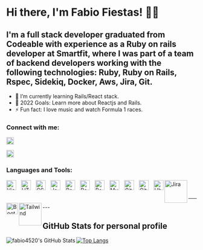 # Hi there, I'm Fabio Fiestas! 👋🤘

## I'm a full stack developer graduated from Codeable with experience as a Ruby on rails developer at Smartfit, where I was part of a team of backend developers working with the following technologies: **Ruby, Ruby on Rails, Rspec, Sidekiq, Docker, Aws, Jira, Git**.

- 🌱 I’m currently learning Rails/React stack.
- 🥅 2022 Goals: Learn more about Reactjs and Rails.
- ⚡ Fun fact: I love music and watch Formula 1 races.

### Connect with me:

<!-- Portfolio -->

[<img src="https://png.pngtree.com/png-clipart/20190628/original/pngtree-rocket-logo-design-png-image_4032269.jpg" width="20">](https://chic-palmier-53e17f.netlify.app/#hero)

<!-- Linkedin -->

[<img src="https://cdn-icons-png.flaticon.com/512/174/174857.png" width="20">](https://www.linkedin.com/in/fabio-fiestas/)

### Languages and Tools:

<!-- Vscode -->
<img align="left" alt="Visual Studio Code" width="26px" src="https://cdn.jsdelivr.net/gh/devicons/devicon/icons/vscode/vscode-original.svg" style="padding-right:10px;" />
<!-- html -->
<img align="left" alt="HTML5" width="26px" src="https://cdn.jsdelivr.net/gh/devicons/devicon/icons/html5/html5-original.svg" style="padding-right:10px;" />
<!-- CSS -->
<img align="left" alt="CSS3" width="26px" src="https://cdn.jsdelivr.net/gh/devicons/devicon/icons/css3/css3-original.svg" style="padding-right:10px;" />
<!-- JS -->
<img align="left" alt="JavaScript" width="26px" src="https://cdn.jsdelivr.net/gh/devicons/devicon/icons/javascript/javascript-original.svg" style="padding-right:10px;" />
<!-- React -->
<img align="left" alt="React" width="26px" src="https://cdn.jsdelivr.net/gh/devicons/devicon/icons/react/react-original.svg" style="padding-right:10px;" />
<!-- Ruby -->
<img align="left" alt="React" width="26px" src="https://cdn.jsdelivr.net/gh/devicons/devicon/icons/ruby/ruby-original.svg" style="padding-right:10px;" />
<!-- Python -->
<img align="left" alt="React" width="26px" src="https://cdn.jsdelivr.net/gh/devicons/devicon/icons/python/python-original.svg" style="padding-right:10px;" />
<!-- MySql -->
<img align="left" alt="MySQL" width="26px" src="https://cdn.jsdelivr.net/gh/devicons/devicon/icons/mysql/mysql-original.svg" style="padding-right:10px;" />
<!-- Git -->
<img align="left" alt="Git" width="26px" src="https://cdn.jsdelivr.net/gh/devicons/devicon/icons/git/git-original.svg" style="padding-right:10px;" />
<!-- Github -->
<img align="left" alt="GitHub" width="26px" src="https://user-images.githubusercontent.com/3369400/139447912-e0f43f33-6d9f-45f8-be46-2df5bbc91289.png" style="padding-right:10px;" />
<!-- Ubuntu -->
<img align="left" alt="Ubuntu" width="26px" src="https://brandslogos.com/wp-content/uploads/images/large/ubuntu-logo.png" />
<!-- Jira -->
<img align="left" alt="Jira" width="60px" src="https://velocity.entel.pe/images/atlassian-jira-logo-large.png" />
<!-- Bootstrap -->
<img align="left" alt="Bootstrap" width="30px" src="https://cdn.icon-icons.com/icons2/2415/PNG/512/bootstrap_plain_wordmark_logo_icon_146620.png" />
<!-- Tailwind -->
<img align="left" alt="Tailwind" width="60px" src="https://svgarchive.com/wp-content/uploads/tailwind-css.svg" />

<br />
<br />
<hr/>
---

<!-- <details> -->
<h2>GitHub Stats for personal profile</h2>

<img align="left" alt="fabio4520's GitHub Stats" src="https://github-readme-stats.vercel.app/api?username=fabio4520&include_all_commits=true&show_icons=true&hide_border=false&title_color=ff652f&icon_color=FFE400&bg_color=09131B&text_color=ffffff&border_color=0c1a25&count_private=true" />

<!-- </details> -->

[![Top Langs](https://github-readme-stats.vercel.app/api/top-langs/?username=fabio4520&layout=compact)](https://github.com/fabio4520/github-readme-stats)
